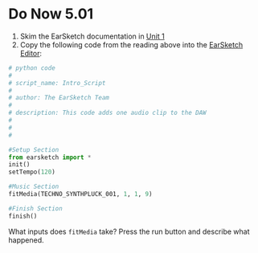 # Do Now 5.01 

1. Skim the EarSketch documentation in [Unit 1](http://earsketch.gatech.edu/category/unit-1)
2. Copy the following code from the reading above into the [EarSketch Editor]: 

```python
# python code
#
# script_name: Intro_Script
#
# author: The EarSketch Team
#
# description: This code adds one audio clip to the DAW
#
#
#

#Setup Section
from earsketch import *
init()
setTempo(120)

#Music Section
fitMedia(TECHNO_SYNTHPLUCK_001, 1, 1, 9)

#Finish Section
finish()
```

What inputs does `fitMedia` take? Press the run button and describe what happened. 

[EarSketch Editor]: http://earsketch.gatech.edu/earsketch2/